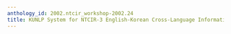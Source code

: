 ```yaml
---
anthology_id: 2002.ntcir_workshop-2002.24
title: KUNLP System for NTCIR-3 English-Korean Cross-Language Information Retrieval
---
```

